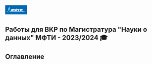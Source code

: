 # <img src='./static/img/mipt-icon.png' width="70" height="30"> 

Работы для ВКР по Магистратура "Науки о данных" МФТИ - 2023/2024 🎓
---
## Оглавление